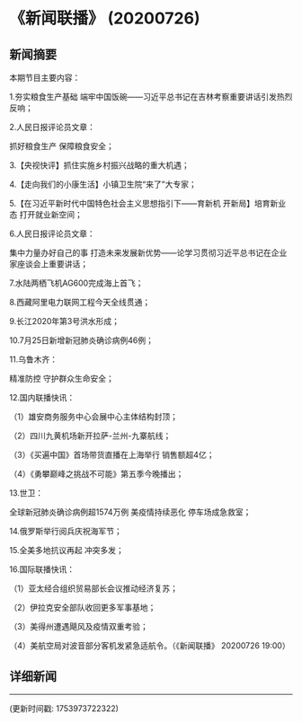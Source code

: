 # 《新闻联播》 (20200726)

## 新闻摘要

本期节目主要内容：

1.夯实粮食生产基础 端牢中国饭碗——习近平总书记在吉林考察重要讲话引发热烈反响；

2.人民日报评论员文章：

抓好粮食生产 保障粮食安全；

3.【央视快评】抓住实施乡村振兴战略的重大机遇；

4.【走向我们的小康生活】小镇卫生院“来了”大专家；

5.【在习近平新时代中国特色社会主义思想指引下——育新机 开新局】培育新业态 打开就业新空间；

6.人民日报评论员文章：

集中力量办好自己的事 打造未来发展新优势——论学习贯彻习近平总书记在企业家座谈会上重要讲话；

7.水陆两栖飞机AG600完成海上首飞；

8.西藏阿里电力联网工程今天全线贯通；

9.长江2020年第3号洪水形成；

10.7月25日新增新冠肺炎确诊病例46例；

11.乌鲁木齐：

精准防控 守护群众生命安全；

12.国内联播快讯：

（1）雄安商务服务中心会展中心主体结构封顶；

（2）四川九黄机场新开拉萨-兰州-九寨航线；

（3）《买遍中国》首场带货直播在上海举行 销售额超4亿；

（4）《勇攀巅峰之挑战不可能》第五季今晚播出；

13.世卫：

全球新冠肺炎确诊病例超1574万例 美疫情持续恶化 停车场成急救室；

14.俄罗斯举行阅兵庆祝海军节；

15.全美多地抗议再起 冲突多发；

16.国际联播快讯：

（1）亚太经合组织贸易部长会议推动经济复苏；

（2）伊拉克安全部队收回更多军事基地；

（3）美得州遭遇飓风及疫情双重考验；

（4）美航空局对波音部分客机发紧急适航令。（《新闻联播》 20200726 19:00）

## 详细新闻

---

(更新时间戳: 1753973722322)

